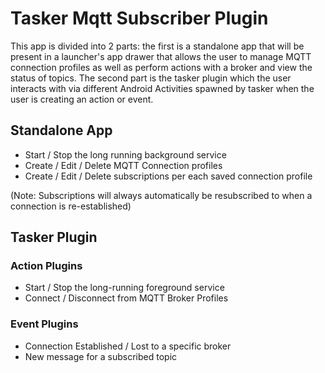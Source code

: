 # Tasker Mqtt Subscriber Plugin
This app is divided into 2 parts: the first is a standalone app that will be present in a launcher's app drawer that allows the user to manage MQTT connection profiles as well as perform actions with a broker and view the status of topics.  The second part is the tasker plugin which the user interacts with via different Android Activities spawned by tasker when the user is creating an action or event.

## Standalone App
* Start / Stop the long running background service
* Create / Edit / Delete MQTT Connection profiles 
* Create / Edit / Delete subscriptions per each saved connection profile 

(Note: Subscriptions will always automatically be resubscribed to when a connection is re-established)


## Tasker Plugin
### Action Plugins
* Start / Stop the long-running foreground service
* Connect / Disconnect from MQTT Broker Profiles

### Event Plugins
* Connection Established / Lost to a specific broker
* New message for a subscribed topic
